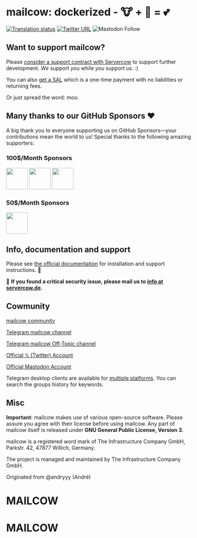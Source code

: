 # mailcow: dockerized - 🐮 + 🐋 = 💕

[![Translation status](https://translate.mailcow.email/widgets/mailcow-dockerized/-/translation/svg-badge.svg)](https://translate.mailcow.email/engage/mailcow-dockerized/)
[![Twitter URL](https://img.shields.io/twitter/url/https/twitter.com/mailcow_email.svg?style=social&label=Follow%20%40mailcow_email)](https://twitter.com/mailcow_email)
![Mastodon Follow](https://img.shields.io/mastodon/follow/109388212176073348?domain=https%3A%2F%2Fmailcow.social&label=Follow%20%40doncow%40mailcow.social&link=https%3A%2F%2Fmailcow.social%2F%40doncow)


## Want to support mailcow?

Please [consider a support contract with Servercow](https://www.servercow.de/mailcow?lang=en#support) to support further development. _We_ support _you_ while _you_ support _us_. :)

You can also [get a SAL](https://www.servercow.de/mailcow?lang=en#sal) which is a one-time payment with no liabilities or returning fees.

Or just spread the word: moo.

## Many thanks to our GitHub Sponsors ❤️
A big thank you to everyone supporting us on GitHub Sponsors—your contributions mean the world to us! Special thanks to the following amazing supporters:

### 100$/Month Sponsors
  <a href="https://www.colba.net/" target=_blank><img
    src="https://avatars.githubusercontent.com/u/204464723" height="58"
  /></a>
  <a href="https://www.maehdros.com/" target=_blank><img
    src="https://avatars.githubusercontent.com/u/173894712" height="58"
  /></a>
  <a href="https://macarne.com/" target=_blank><img
    src="https://avatars.githubusercontent.com/u/149550368?s=200&v=4" height="58"
  /></a>

### 50$/Month Sponsors
  <a href="https://github.com/vnukhr" target=_blank><img
    src="https://avatars.githubusercontent.com/u/7805987?s=52&v=4" height="58"
  /></a>

## Info, documentation and support

Please see [the official documentation](https://docs.mailcow.email/) for installation and support instructions. 🐄

🐛 **If you found a critical security issue, please mail us to [info at servercow.de](mailto:info@servercow.de).**

## Cowmunity

[mailcow community](https://community.mailcow.email)

[Telegram mailcow channel](https://telegram.me/mailcow)

[Telegram mailcow Off-Topic channel](https://t.me/mailcowOfftopic)

[Official 𝕏 (Twitter) Account](https://twitter.com/mailcow_email)

[Official Mastodon Account](https://mailcow.social/@doncow)

Telegram desktop clients are available for [multiple platforms](https://desktop.telegram.org). You can search the groups history for keywords.

## Misc

**Important**: mailcow makes use of various open-source software. Please assure you agree with their license before using mailcow.
Any part of mailcow itself is released under **GNU General Public License, Version 3**.

mailcow is a registered word mark of The Infrastructure Company GmbH, Parkstr. 42, 47877 Willich, Germany.

The project is managed and maintained by The Infrastructure Company GmbH.

Originated from @andryyy (André)
# MAILCOW
# MAILCOW
